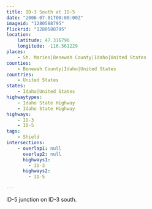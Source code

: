 ```yaml
---
title: ID-3 South at ID-5
date: "2006-07-01T00:00:00Z"
imageid: "1280588795"
flickrid: "1280588795"
location:
    latitude: 47.316796
    longitude: -116.561229
places:
    - St. Maries|Benewah County|Idaho|United States
counties:
    - Benewah County|Idaho|United States
countries:
    - United States
states:
    - Idaho|United States
highwaytypes:
    - Idaho State Highway
    - Idaho State Highway
highways:
    - ID-3
    - ID-5
tags:
    - Shield
intersections:
    - overlap1: null
      overlap2: null
      highways1:
        - ID-3
      highways2:
        - ID-5

---
```

ID-5 junction on ID-3 south.
